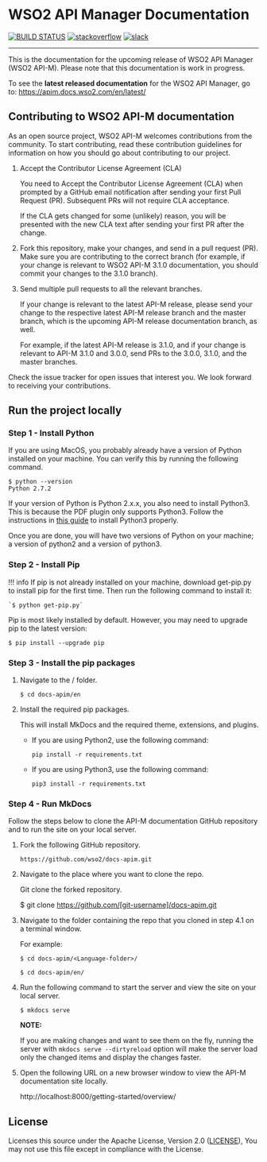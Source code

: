 

# WSO2 API Manager Documentation


[![BUILD STATUS](https://wso2.org/jenkins/view/docs/job/docs/job/docs-apim/badge/icon)](https://wso2.org/jenkins/view/docs/job/docs/job/docs-apim/)
[![stackoverflow](https://img.shields.io/badge/stackoverflow-wso2am-orange)](https://stackoverflow.com/tags/wso2-am/)
[![slack](https://img.shields.io/badge/slack-wso2--apim-blueviolet)](https://join.slack.com/t/wso2-apim/shared_invite/enQtNzEzMzk5Njc5MzM0LTgwODI3NmQ1MjI0ZDQyMGNmZGI4ZjdkZmI1ZWZmMjNkY2E0NmY3ZmExYjkxYThjNzNkOTU2NWJmYzM4YzZiOWU?src=sidebar)

---

This is the documentation for the upcoming release of WSO2 API Manager (WSO2 API-M). Please note that this documentation is work in progress.

To see the **latest released documentation** for the WSO2 API Manager, go to: https://apim.docs.wso2.com/en/latest/

## Contributing to WSO2 API-M documentation

As an open source project, WSO2 API-M welcomes contributions from the community. To start contributing, read these contribution guidelines for information on how you should go about contributing to our project.

1. Accept the Contributor License Agreement (CLA)
    
     You need to Accept the Contributor License Agreement (CLA) when prompted by a GitHub email notification after sending your first Pull Request (PR). Subsequent PRs will not require CLA acceptance.

     If the CLA gets changed for some (unlikely) reason, you will be presented with the new CLA text after sending your first PR after the change.

2. Fork this repository, make your changes, and send in a pull request (PR). Make sure you are contributing to the correct branch (for example, if your change is relevant to WSO2 API-M 3.1.0 documentation, you should commit your changes to the 3.1.0 branch).

3. Send multiple pull requests to all the relevant branches.

     If your change is relevant to the latest API-M release, please send your change to the respective latest API-M release branch and the master branch, which is the upcoming API-M release documentation branch, as well.

     For example, if the latest API-M release is 3.1.0, and if your change is relevant to API-M 3.1.0 and 3.0.0, send PRs to the 3.0.0, 3.1.0, and the master branches.

Check the issue tracker for open issues that interest you. We look forward to receiving your contributions.

## Run the project locally 

### Step 1 - Install Python

If you are using MacOS, you probably already have a version of Python installed on your machine. You can verify this by running the following command.

```
$ python --version
Python 2.7.2
```

If your version of Python is Python 2.x.x, you also need to install Python3. This is because the PDF plugin only supports Python3. Follow the instructions in [this guide](https://docs.python-guide.org/starting/install3/osx/) to install Python3 properly.

Once you are done, you will have two versions of Python on your machine; a version of python2 and a version of python3.

### Step 2 - Install Pip

!!! info
    If pip is not already installed on your machine, download get-pip.py to install pip for the first time. Then run the following command to install it:

    `$ python get-pip.py`

Pip is most likely installed by default. However, you may need to upgrade pip to the latest version:

`$ pip install --upgrade pip`

### Step 3 - Install the pip packages

1. Navigate to the <Language-folder>/ folder.

     `$ cd docs-apim/en`

2. Install the required pip packages.

     This will install MkDocs and the required theme, extensions, and plugins.

    - If you are using Python2, use the following command:

         ```
         pip install -r requirements.txt
         ```

    - If you are using Python3, use the following command:

         ```
         pip3 install -r requirements.txt
         ```

### Step 4 - Run MkDocs

Follow the steps below to clone the API-M documentation GitHub repository and to run the site on your local server.

1. Fork the following GitHub repository.

     `https://github.com/wso2/docs-apim.git`


2. Navigate to the place where you want to clone the repo.

     Git clone the forked repository. 

     $ git clone https://github.com/[git-username]/docs-apim.git

3. Navigate to the folder containing the repo that you cloned in step 4.1 on a terminal window. 

     For example:

     `$ cd docs-apim/<Language-folder>/`

     `$ cd docs-apim/en/`


4. Run the following command to start the server and view the site on your local server.

     `$ mkdocs serve`

      **NOTE:**

     If you are making changes and want to see them on the fly, running the server with `mkdocs serve --dirtyreload` option will make the server load only the changed items and display the changes faster.
  
5. Open the following URL on a new browser window to view the API-M documentation site locally. 

     http://localhost:8000/getting-started/overview/

## License

Licenses this source under the Apache License, Version 2.0 ([LICENSE](LICENSE)), You may not use this file except in compliance with the License.

